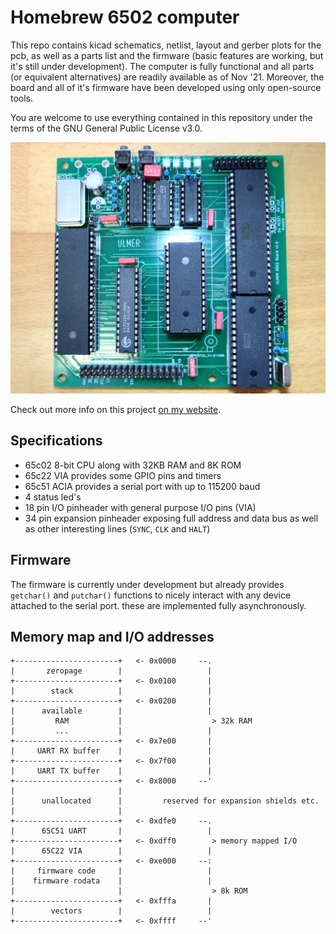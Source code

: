 # Homebrew 6502 computer

This repo contains kicad schematics, netlist, layout and gerber plots for the pcb,
as well as a parts list and the firmware (basic features are working, but it's
still under development). The computer is fully functional and all parts (or
equivalent alternatives) are readily available as of Nov '21. Moreover, the board
and all of it's firmware have been developed using only open-source tools.

You are welcome to use everything contained in this repository under the
terms of the GNU General Public License v3.0.

![PCB Rendering](./board_scaled.jpg)

Check out more info on this project [on my website](https://www.aulmer.at/6502.html).

## Specifications

* 65c02 8-bit CPU along with 32KB RAM and 8K ROM
* 65c22 VIA provides some GPIO pins and timers
* 65c51 ACIA provides a serial port with up to 115200 baud
* 4 status led's
* 18 pin I/O pinheader with general purpose I/O pins (VIA)
* 34 pin expansion pinheader exposing full address and data bus
as well as other interesting lines (`SYNC`, `CLK` and `HALT`)

## Firmware

The firmware is currently under development but already provides
`getchar()` and `putchar()` functions to nicely interact with any
device attached to the serial port. these are implemented fully
asynchronously.

## Memory map and I/O addresses

```plaintext
+-----------------------+   <- 0x0000     --.
|       zeropage        |                   |
+-----------------------+   <- 0x0100       |
|        stack          |                   |
+-----------------------+   <- 0x0200       |
|      available        |                   |
|         RAM           |                    > 32k RAM
|         ...           |                   |
+-----------------------+   <- 0x7e00       |
|     UART RX buffer    |                   |
+-----------------------+   <- 0x7f00       |
|     UART TX buffer    |                   |
+-----------------------+   <- 0x8000     --'
|                       |
|      unallocated      |         reserved for expansion shields etc.
|                       |
+-----------------------+   <- 0xdfe0     --.
|      65C51 UART       |                   |
+-----------------------+   <- 0xdff0        > memory mapped I/O
|      65C22 VIA        |                   |
+-----------------------+   <- 0xe000     --:
|     firmware code     |                   |
|    firmware rodata    |                   |
|                       |                    > 8k ROM
+-----------------------+   <- 0xfffa       |
|        vectors        |                   |
+-----------------------+   <- 0xffff     --'
```
